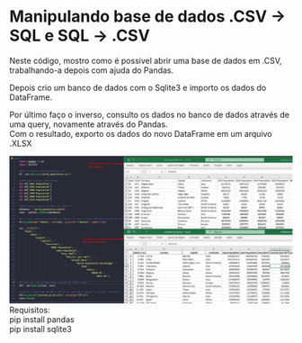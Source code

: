 <h1>Manipulando base de dados .CSV -> SQL e SQL -> .CSV</h1>

Neste código, mostro como é possivel abrir uma base de dados em .CSV, trabalhando-a depois com ajuda
do Pandas.

Depois crio um banco de dados com o Sqlite3 e importo os dados do DataFrame.

Por último faço o inverso, consulto os dados no banco de dados através de uma query, novamente
através do Pandas.<br>
Com o resultado, exporto os dados do novo DataFrame em um arquivo .XLSX

<img src="https://github.com/guilhermebrumatti/guilhermebrumatti/blob/main/pandas_sql_python_print1.jpg?raw=true" />
<br>
Requisitos:<br>
pip install pandas<br>
pip install sqlite3
